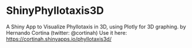 # ShinyPhyllotaxis3D
A Shiny App to Visualize Phyllotaxis in 3D, using Plotly for 3D graphing.
by Hernando Cortina (twitter: @cortinah)
Use it here:
https://cortinah.shinyapps.io/phyllotaxis3d/
